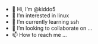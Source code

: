 - 👋 Hi, I’m @kiddo5
- 👀 I’m interested in linux
- 🌱 I’m currently learning ssh
- 💞️ I’m looking to collaborate on ...
- 📫 How to reach me ...

<!---
kiddo5/kiddo5 is a ✨ special ✨ repository because its `README.md` (this file) appears on your GitHub profile.
You can click the Preview link to take a look at your changes.
--->
